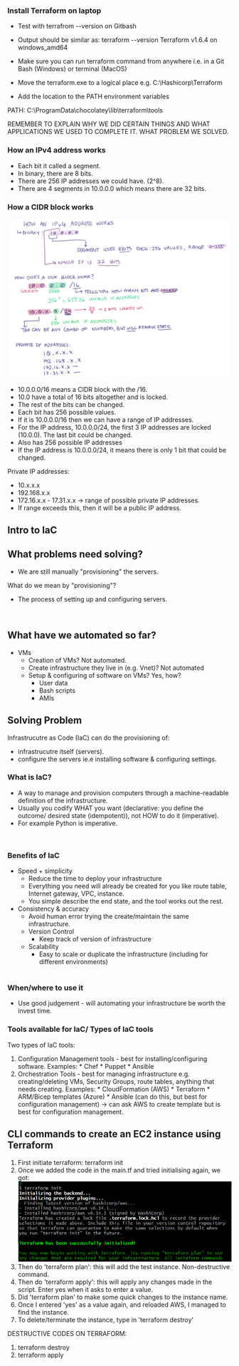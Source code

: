 ### Install Terraform on laptop
* Test with terrafrom --version on Gitbash
* Output should be similar as:
terraform --version
Terraform v1.6.4
on windows_amd64

* Make sure you can run terraform command from anywhere i.e. in a Git Bash (Windows) or terminal (MacOS)
* Move the terraform.exe to a logical place e.g. C:\Hashicorp\Terraform
* Add the location to the PATH environment variables

PATH: C:\ProgramData\chocolatey\lib\terraform\tools


REMEMBER TO EXPLAIN WHY WE DID CERTAIN THINGS AND WHAT APPLICATIONS WE USED TO COMPLETE IT.
WHAT PROBLEM WE SOLVED.

### How an IPv4 address works
* Each bit it called a segment.
* In binary, there are 8 bits.
* There are 256 IP addresses we could have. (2^8).
* There are 4 segments in 10.0.0.0 which means there are 32 bits. 

### How a CIDR block works
![alt text](image.png)
* 10.0.0.0/16 means a CIDR block with the /16.
* 10.0 have a total of 16 bits altogether and is locked.
* The rest of the bits can be changed.
* Each bit has 256 possible values. 
* If it is 10.0.0.0/16 then we can have a range of IP addresses.
* For the IP address, 10.0.0.0/24, the first 3 IP addresses are locked (10.0.0). The last bit could be changed.
* Also has 256 possible IP addresses
* If the IP address is 10.0.0.0/24, it means there is only 1 bit that could be changed.

Private IP addresses:
* 10.x.x.x
* 192.168.x.x
* 172.16.x.x - 17.31.x.x -> range of possible private IP addresses.
* If range exceeds this, then it will be a public IP address.


## Intro to IaC

## What problems need solving?
* We are still manually "provisioning" the servers.

What do we mean by "provisioning"?

* The process of setting up and configuring servers.

<br>


## What have we automated so far?
* VMs
  * Creation of VMs? Not automated.
  * Create infrastructure they live in (e.g. Vnet)? Not automated
  * Setup & configuring of software on VMs? Yes, how? 
    * User data
    * Bash scripts
    * AMIs 


## Solving Problem

Infrastrucutre as Code (IaC) can do the provisioning of:
  * infrastrucutre itself (servers).
  * configure the servers ie.e installing software & configuring settings.

### What is IaC?

* A way to manage and provision computers through a machine-readable definition of the infrastructure.
* Usually you codify WHAT you want (declarative: you define the outcome/ desired state (idempotent)), not HOW to do it (imperative).
* For example Python is imperative. 
<br>
  
### Benefits of IaC

* Speed + simplicity
  * Reduce the time to deploy your infrastructure
  * Everything you need will already be created for you like route table, Internet gateway, VPC, instance.
  * You simple describe the end state, and the tool works out the rest.
* Consistency & accuracy
  * Avoid human error trying the create/maintain the same infrastructure.
  * Version Control
    * Keep track of version of infrastructure
  * Scalability
    * Easy to scale or duplicate the infrastructure (including for different environments)   
    <br>
### When/where to use it

* Use good judgement - will automating your infrastructure be worth the invest time.

### Tools available for IaC/ Types of IaC tools
Two types of IaC tools:
1. Configuration Management tools - best for installing/configuring software.
    Examples:
       * Chef 
       * Puppet
       * Ansible 
2. Orchestration Tools - best for managing infrastructure e.g. creating/deleting VMs, Security Groups, route tables, anything that needs creating.
    Examples:
        * CloudFormation (AWS)
        * Terraform
        * ARM/Bicep templates (Azure)
        * Ansible (can do this, but best for configuration management) -> can ask AWS to create template but is best for configuration management.


## CLI commands to create an EC2 instance using Terraform
1. First initiate terraform: terraform init
2. Once we added the code in the main.tf and tried initialising again, we got:
   ![alt text](image-1.png)
3. Then do 'terraform plan': this will add the test instance. Non-destructive command.
4. Then do 'terraform apply': this will apply any changes made in the script. Enter yes when it asks to enter a value.
5. Did 'terraform plan' to make some quick changes to the instance name.
6. Once I entered 'yes' as a value again, and reloaded AWS, I managed to find the instance.
7. To delete/terminate the instance, type in 'terraform destroy'

DESTRUCTIVE CODES ON TERRAFORM:
1. terraform destroy
2. terraform apply